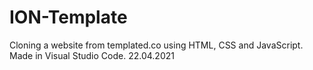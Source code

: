 # ION-Template
Cloning a website from templated.co using HTML, CSS and JavaScript. 
Made in Visual Studio Code.
22.04.2021

